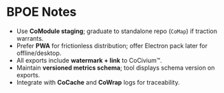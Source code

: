# BPOE Notes

- Use **CoModule staging**; graduate to standalone repo (`CoMap`) if traction warrants.
- Prefer **PWA** for frictionless distribution; offer Electron pack later for offline/desktop.
- All exports include **watermark + link** to CoCivium™.
- Maintain **versioned metrics schema**; tool displays schema version on exports.
- Integrate with **CoCache** and **CoWrap** logs for traceability.

